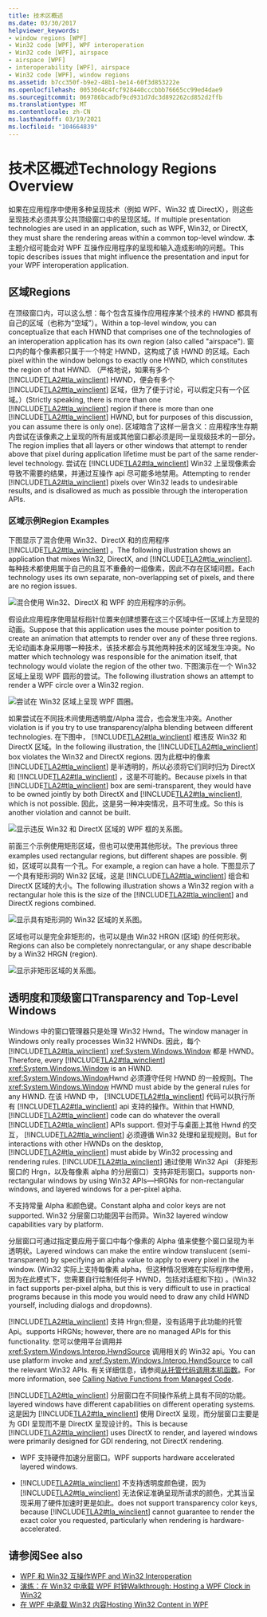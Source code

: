 ```yaml
---
title: 技术区概述
ms.date: 03/30/2017
helpviewer_keywords:
- window regions [WPF]
- Win32 code [WPF], WPF interoperation
- Win32 code [WPF], airspace
- airspace [WPF]
- interoperability [WPF], airspace
- Win32 code [WPF], window regions
ms.assetid: b7cc350f-b9e2-48b1-be14-60f3d853222e
ms.openlocfilehash: 00530d4c4fcf928440cccbbb76665cc99ed4dae9
ms.sourcegitcommit: 069786bcadbf9cd931d7dc3d892262cd852d2ffb
ms.translationtype: MT
ms.contentlocale: zh-CN
ms.lasthandoff: 03/19/2021
ms.locfileid: "104664839"
---
```

# <a name="technology-regions-overview"></a><span data-ttu-id="ae848-102">技术区概述</span><span class="sxs-lookup"><span data-stu-id="ae848-102">Technology Regions Overview</span></span>
<span data-ttu-id="ae848-103">如果在应用程序中使用多种呈现技术（例如 WPF、Win32 或 DirectX），则这些呈现技术必须共享公共顶级窗口中的呈现区域。</span><span class="sxs-lookup"><span data-stu-id="ae848-103">If multiple presentation technologies are used in an application, such as WPF, Win32, or DirectX, they must share the rendering areas within a common top-level window.</span></span> <span data-ttu-id="ae848-104">本主题介绍可能会对 WPF 互操作应用程序的呈现和输入造成影响的问题。</span><span class="sxs-lookup"><span data-stu-id="ae848-104">This topic describes issues that might influence the presentation and input for your WPF interoperation application.</span></span>  
  
## <a name="regions"></a><span data-ttu-id="ae848-105">区域</span><span class="sxs-lookup"><span data-stu-id="ae848-105">Regions</span></span>  
 <span data-ttu-id="ae848-106">在顶级窗口内，可以这么想：每个包含互操作应用程序某个技术的 HWND 都具有自己的区域（也称为“空域”）。</span><span class="sxs-lookup"><span data-stu-id="ae848-106">Within a top-level window, you can conceptualize that each HWND that comprises one of the technologies of an interoperation application has its own region (also called "airspace").</span></span> <span data-ttu-id="ae848-107">窗口内的每个像素都只属于一个特定 HWND，这构成了该 HWND 的区域。</span><span class="sxs-lookup"><span data-stu-id="ae848-107">Each pixel within the window belongs to exactly one HWND, which constitutes the region of that HWND.</span></span> <span data-ttu-id="ae848-108">（严格地说，如果有多个 [!INCLUDE[TLA2#tla_winclient](../../../includes/tla2sharptla-winclient-md.md)] HWND，便会有多个 [!INCLUDE[TLA2#tla_winclient](../../../includes/tla2sharptla-winclient-md.md)] 区域，但为了便于讨论，可以假定只有一个区域。）</span><span class="sxs-lookup"><span data-stu-id="ae848-108">(Strictly speaking, there is more than one [!INCLUDE[TLA2#tla_winclient](../../../includes/tla2sharptla-winclient-md.md)] region if there is more than one [!INCLUDE[TLA2#tla_winclient](../../../includes/tla2sharptla-winclient-md.md)] HWND, but for purposes of this discussion, you can assume there is only one).</span></span> <span data-ttu-id="ae848-109">区域暗含了这样一层含义：应用程序生存期内尝试在该像素之上呈现的所有层或其他窗口都必须是同一呈现级技术的一部分。</span><span class="sxs-lookup"><span data-stu-id="ae848-109">The region implies that all layers or other windows that attempt to render above that pixel during application lifetime must be part of the same render-level technology.</span></span> <span data-ttu-id="ae848-110">尝试在 [!INCLUDE[TLA2#tla_winclient](../../../includes/tla2sharptla-winclient-md.md)] Win32 上呈现像素会导致不需要的结果，并通过互操作 api 尽可能多地禁用。</span><span class="sxs-lookup"><span data-stu-id="ae848-110">Attempting to render [!INCLUDE[TLA2#tla_winclient](../../../includes/tla2sharptla-winclient-md.md)] pixels over Win32 leads to undesirable results, and is disallowed as much as possible through the interoperation APIs.</span></span>  
  
### <a name="region-examples"></a><span data-ttu-id="ae848-111">区域示例</span><span class="sxs-lookup"><span data-stu-id="ae848-111">Region Examples</span></span>  
 <span data-ttu-id="ae848-112">下图显示了混合使用 Win32、DirectX 和的应用程序 [!INCLUDE[TLA2#tla_winclient](../../../includes/tla2sharptla-winclient-md.md)] 。</span><span class="sxs-lookup"><span data-stu-id="ae848-112">The following illustration shows an application that mixes Win32, DirectX, and [!INCLUDE[TLA2#tla_winclient](../../../includes/tla2sharptla-winclient-md.md)].</span></span> <span data-ttu-id="ae848-113">每种技术都使用属于自己的且互不重叠的一组像素，因此不存在区域问题。</span><span class="sxs-lookup"><span data-stu-id="ae848-113">Each technology uses its own separate, non-overlapping set of pixels, and there are no region issues.</span></span>  
  
 ![混合使用 Win32、DirectX 和 WPF 的应用程序的示例。](./media/technology-regions-overview/win32-directx-windows-presentation-foundation-application.png)  
  
 <span data-ttu-id="ae848-115">假设此应用程序使用鼠标指针位置来创建想要在这三个区域中任一区域上方呈现的动画。</span><span class="sxs-lookup"><span data-stu-id="ae848-115">Suppose that this application uses the mouse pointer position to create an animation that attempts to render over any of these three regions.</span></span> <span data-ttu-id="ae848-116">无论动画本身采用哪一种技术，该技术都会与其他两种技术的区域发生冲突。</span><span class="sxs-lookup"><span data-stu-id="ae848-116">No matter which technology was responsible for the animation itself, that technology would violate the region of the other two.</span></span> <span data-ttu-id="ae848-117">下图演示在一个 Win32 区域上呈现 WPF 圆形的尝试。</span><span class="sxs-lookup"><span data-stu-id="ae848-117">The following illustration shows an attempt to render a WPF circle over a Win32 region.</span></span>  
  
 ![尝试在 Win32 区域上呈现 WPF 圆圈。](./media/technology-regions-overview/render-windows-presentation-foundation-circle-over-win32-region.png)  
  
 <span data-ttu-id="ae848-119">如果尝试在不同技术间使用透明度/Alpha 混合，也会发生冲突。</span><span class="sxs-lookup"><span data-stu-id="ae848-119">Another violation is if you try to use transparency/alpha blending between different technologies.</span></span>  <span data-ttu-id="ae848-120">在下图中， [!INCLUDE[TLA2#tla_winclient](../../../includes/tla2sharptla-winclient-md.md)] 框违反 Win32 和 DirectX 区域。</span><span class="sxs-lookup"><span data-stu-id="ae848-120">In the following illustration, the [!INCLUDE[TLA2#tla_winclient](../../../includes/tla2sharptla-winclient-md.md)] box violates the Win32 and DirectX regions.</span></span> <span data-ttu-id="ae848-121">因为此框中的像素 [!INCLUDE[TLA2#tla_winclient](../../../includes/tla2sharptla-winclient-md.md)] 是半透明的，所以必须将它们同时归为 DirectX 和 [!INCLUDE[TLA2#tla_winclient](../../../includes/tla2sharptla-winclient-md.md)] ，这是不可能的。</span><span class="sxs-lookup"><span data-stu-id="ae848-121">Because pixels in that [!INCLUDE[TLA2#tla_winclient](../../../includes/tla2sharptla-winclient-md.md)] box are semi-transparent, they would have to be owned jointly by both DirectX and [!INCLUDE[TLA2#tla_winclient](../../../includes/tla2sharptla-winclient-md.md)], which is not possible.</span></span>  <span data-ttu-id="ae848-122">因此，这是另一种冲突情况，且不可生成。</span><span class="sxs-lookup"><span data-stu-id="ae848-122">So this is another violation and cannot be built.</span></span>  
  
 ![显示违反 Win32 和 DirectX 区域的 WPF 框的关系图。](./media/technology-regions-overview/windows-foundation-presentation-box-violate-win32-directx-region.png)  
  
 <span data-ttu-id="ae848-124">前面三个示例使用矩形区域，但也可以使用其他形状。</span><span class="sxs-lookup"><span data-stu-id="ae848-124">The previous three examples used rectangular regions, but different shapes are possible.</span></span>  <span data-ttu-id="ae848-125">例如，区域可以具有一个孔。</span><span class="sxs-lookup"><span data-stu-id="ae848-125">For example, a region can have a hole.</span></span> <span data-ttu-id="ae848-126">下图显示了一个具有矩形洞的 Win32 区域，这是 [!INCLUDE[TLA2#tla_winclient](../../../includes/tla2sharptla-winclient-md.md)] 组合和 DirectX 区域的大小。</span><span class="sxs-lookup"><span data-stu-id="ae848-126">The following illustration shows a Win32 region with a rectangular hole this is the size of the [!INCLUDE[TLA2#tla_winclient](../../../includes/tla2sharptla-winclient-md.md)] and DirectX regions combined.</span></span>  
  
 ![显示具有矩形洞的 Win32 区域的关系图。](./media/technology-regions-overview/win32-region-rectangular-hole.png)  
  
 <span data-ttu-id="ae848-128">区域也可以是完全非矩形的，也可以是由 Win32 HRGN (区域) 的任何形状。</span><span class="sxs-lookup"><span data-stu-id="ae848-128">Regions can also be completely nonrectangular, or any shape describable by a Win32 HRGN (region).</span></span>  
  
 ![显示非矩形区域的关系图。](./media/technology-regions-overview/nonrectangular-win32-region.png)  
  
## <a name="transparency-and-top-level-windows"></a><span data-ttu-id="ae848-130">透明度和顶级窗口</span><span class="sxs-lookup"><span data-stu-id="ae848-130">Transparency and Top-Level Windows</span></span>  
 <span data-ttu-id="ae848-131">Windows 中的窗口管理器只是处理 Win32 Hwnd。</span><span class="sxs-lookup"><span data-stu-id="ae848-131">The window manager in Windows only really processes Win32 HWNDs.</span></span> <span data-ttu-id="ae848-132">因此，每个 [!INCLUDE[TLA2#tla_winclient](../../../includes/tla2sharptla-winclient-md.md)] <xref:System.Windows.Window> 都是 HWND。</span><span class="sxs-lookup"><span data-stu-id="ae848-132">Therefore, every [!INCLUDE[TLA2#tla_winclient](../../../includes/tla2sharptla-winclient-md.md)] <xref:System.Windows.Window> is an HWND.</span></span> <span data-ttu-id="ae848-133"><xref:System.Windows.Window>Hwnd 必须遵守任何 HWND 的一般规则。</span><span class="sxs-lookup"><span data-stu-id="ae848-133">The <xref:System.Windows.Window> HWND must abide by the general rules for any HWND.</span></span> <span data-ttu-id="ae848-134">在该 HWND 中， [!INCLUDE[TLA2#tla_winclient](../../../includes/tla2sharptla-winclient-md.md)] 代码可以执行所有 [!INCLUDE[TLA2#tla_winclient](../../../includes/tla2sharptla-winclient-md.md)] api 支持的操作。</span><span class="sxs-lookup"><span data-stu-id="ae848-134">Within that HWND, [!INCLUDE[TLA2#tla_winclient](../../../includes/tla2sharptla-winclient-md.md)] code can do whatever the overall [!INCLUDE[TLA2#tla_winclient](../../../includes/tla2sharptla-winclient-md.md)] APIs support.</span></span> <span data-ttu-id="ae848-135">但对于与桌面上其他 Hwnd 的交互， [!INCLUDE[TLA2#tla_winclient](../../../includes/tla2sharptla-winclient-md.md)] 必须遵循 Win32 处理和呈现规则。</span><span class="sxs-lookup"><span data-stu-id="ae848-135">But for interactions with other HWNDs on the desktop, [!INCLUDE[TLA2#tla_winclient](../../../includes/tla2sharptla-winclient-md.md)] must abide by Win32 processing and rendering rules.</span></span>  [!INCLUDE[TLA2#tla_winclient](../../../includes/tla2sharptla-winclient-md.md)] <span data-ttu-id="ae848-136">通过使用 Win32 Api （非矩形窗口的 Hrgn，以及每像素 alpha 的分层窗口）支持非矩形窗口。</span><span class="sxs-lookup"><span data-stu-id="ae848-136">supports non-rectangular windows by using Win32 APIs—HRGNs for non-rectangular windows, and layered windows for a per-pixel alpha.</span></span>  
  
 <span data-ttu-id="ae848-137">不支持常量 Alpha 和颜色键。</span><span class="sxs-lookup"><span data-stu-id="ae848-137">Constant alpha and color keys are not supported.</span></span>  <span data-ttu-id="ae848-138">Win32 分层窗口功能因平台而异。</span><span class="sxs-lookup"><span data-stu-id="ae848-138">Win32 layered window capabilities vary by platform.</span></span>  
  
 <span data-ttu-id="ae848-139">分层窗口可通过指定要应用于窗口中每个像素的 Alpha 值来使整个窗口呈现为半透明状。</span><span class="sxs-lookup"><span data-stu-id="ae848-139">Layered windows can make the entire window translucent (semi-transparent) by specifying an alpha value to apply to every pixel in the window.</span></span>  <span data-ttu-id="ae848-140"> (Win32 实际上支持每像素 alpha，但这种情况很难在实际程序中使用，因为在此模式下，您需要自行绘制任何子 HWND，包括对话框和下拉) 。</span><span class="sxs-lookup"><span data-stu-id="ae848-140">(Win32 in fact supports per-pixel alpha, but this is very difficult to use in practical programs because in this mode you would need to draw any child HWND yourself, including dialogs and dropdowns).</span></span>  
  
 [!INCLUDE[TLA2#tla_winclient](../../../includes/tla2sharptla-winclient-md.md)] <span data-ttu-id="ae848-141">支持 Hrgn;但是，没有适用于此功能的托管 Api。</span><span class="sxs-lookup"><span data-stu-id="ae848-141">supports HRGNs; however, there are no managed APIs for this functionality.</span></span> <span data-ttu-id="ae848-142">您可以使用平台调用并 <xref:System.Windows.Interop.HwndSource> 调用相关的 Win32 api。</span><span class="sxs-lookup"><span data-stu-id="ae848-142">You can use platform invoke and <xref:System.Windows.Interop.HwndSource> to call the relevant Win32 APIs.</span></span> <span data-ttu-id="ae848-143">有关详细信息，请参阅[从托管代码调用本机函数](/cpp/dotnet/calling-native-functions-from-managed-code)。</span><span class="sxs-lookup"><span data-stu-id="ae848-143">For more information, see [Calling Native Functions from Managed Code](/cpp/dotnet/calling-native-functions-from-managed-code).</span></span>  
  
 [!INCLUDE[TLA2#tla_winclient](../../../includes/tla2sharptla-winclient-md.md)] <span data-ttu-id="ae848-144">分层窗口在不同操作系统上具有不同的功能。</span><span class="sxs-lookup"><span data-stu-id="ae848-144">layered windows have different capabilities on different operating systems.</span></span> <span data-ttu-id="ae848-145">这是因为 [!INCLUDE[TLA2#tla_winclient](../../../includes/tla2sharptla-winclient-md.md)] 使用 DirectX 呈现，而分层窗口主要是为 GDI 呈现而不是 DirectX 呈现设计的。</span><span class="sxs-lookup"><span data-stu-id="ae848-145">This is because [!INCLUDE[TLA2#tla_winclient](../../../includes/tla2sharptla-winclient-md.md)] uses DirectX to render, and layered windows were primarily designed for GDI rendering, not DirectX rendering.</span></span>  
  
- <span data-ttu-id="ae848-146">WPF 支持硬件加速分层窗口。</span><span class="sxs-lookup"><span data-stu-id="ae848-146">WPF supports hardware accelerated layered windows.</span></span>  
  
- [!INCLUDE[TLA2#tla_winclient](../../../includes/tla2sharptla-winclient-md.md)] <span data-ttu-id="ae848-147">不支持透明度颜色键，因为 [!INCLUDE[TLA2#tla_winclient](../../../includes/tla2sharptla-winclient-md.md)] 无法保证准确呈现所请求的颜色，尤其当呈现采用了硬件加速时更是如此。</span><span class="sxs-lookup"><span data-stu-id="ae848-147">does not support transparency color keys, because [!INCLUDE[TLA2#tla_winclient](../../../includes/tla2sharptla-winclient-md.md)] cannot guarantee to render the exact color you requested, particularly when rendering is hardware-accelerated.</span></span>  
  
## <a name="see-also"></a><span data-ttu-id="ae848-148">请参阅</span><span class="sxs-lookup"><span data-stu-id="ae848-148">See also</span></span>

- [<span data-ttu-id="ae848-149">WPF 和 Win32 互操作</span><span class="sxs-lookup"><span data-stu-id="ae848-149">WPF and Win32 Interoperation</span></span>](wpf-and-win32-interoperation.md)
- [<span data-ttu-id="ae848-150">演练：在 Win32 中承载 WPF 时钟</span><span class="sxs-lookup"><span data-stu-id="ae848-150">Walkthrough: Hosting a WPF Clock in Win32</span></span>](walkthrough-hosting-a-wpf-clock-in-win32.md)
- [<span data-ttu-id="ae848-151">在 WPF 中承载 Win32 内容</span><span class="sxs-lookup"><span data-stu-id="ae848-151">Hosting Win32 Content in WPF</span></span>](hosting-win32-content-in-wpf.md)
